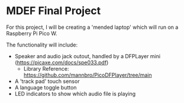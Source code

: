 # MDEF Final Project 

For this project, I will be creating a 'mended laptop' which will run on a Raspberry Pi Pico W. 

The functionality will include: 
- Speaker and audio jack outout, handled by a DFPLayer mini (https://picaxe.com/docs/spe033.pdf)
    - Library Reference: https://github.com/mannbro/PicoDFPlayer/tree/main
- A 'track pad' touch sensor 
- A language toggle button 
- LED indicators to show which audio file is playing 
